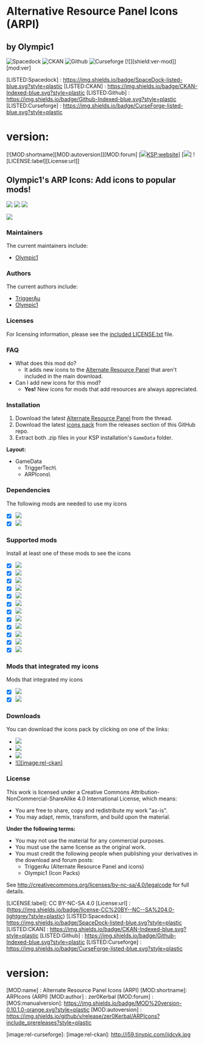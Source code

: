 # Alternative Resource Panel Icons (ARPI)
## by Olympic1
![Spacedock](https://img.shields.io/badge/SpaceDock-listed-blue.svg?style=plastic)
![CKAN](https://img.shields.io/badge/CKAN-Indexed-blue.svg?style=plastic)
![Github](https://img.shields.io/badge/Github-Indexed-blue.svg?style=plastic)
![Curseforge](https://img.shields.io/badge/CurseForge-listed-blue.svg?style=plastic)
[![][shield:ver-mod]][mod:ver]

[LISTED:Spacedock] : https://img.shields.io/badge/SpaceDock-listed-blue.svg?style=plastic
[LISTED:CKAN]       : https://img.shields.io/badge/CKAN-Indexed-blue.svg?style=plastic
[LISTED:Github]     : https://img.shields.io/badge/Github-Indexed-blue.svg?style=plastic
[LISTED:Curseforge] : https://img.shields.io/badge/CurseForge-listed-blue.svg?style=plastic

 # version:

[![MOD:shortname][MOD:autoversion]][MOD:forum] [![][KSP:version][KSP:website]] [![][KSP-AVC]] ![LICENSE:label][License:url]]

## Olympic1's ARP Icons: Add icons to popular mods!
[![][shield:support-ksp]][KSP:website]
[![][shield:support-ckan]][thread:ckan]
[![][shield:license-cc]][ICONS:license]

[![][ICONS:logo]][ICONS:thread]

### Maintainers
The current maintainers include:
  * [Olympic1](http://forum.kerbalspaceprogram.com/index.php?/profile/79730-olympic1/)

### Authors
The current authors include:
  * [TriggerAu](http://forum.kerbalspaceprogram.com/index.php?/profile/57838-triggerau/)
  * [Olympic1](http://forum.kerbalspaceprogram.com/index.php?/profile/79730-olympic1/)

### Licenses
For licensing information, please see the [included LICENSE.txt][ICONS:license] file.

### FAQ
  * What does this mod do?
    * It adds new icons to the [Alternate Resource Panel][thread:arp] that aren't included in the main download.
  * Can I add new icons for this mod?
    * **Yes!** New icons for mods that add resources are always appreciated.

### Installation
  1. Download the latest [Alternate Resource Panel][thread:arp] from the thread.
  2. Download the latest [icons pack][ICONS:rel-github] from the releases section of this GitHub repo.
  3. Extract both .zip files in your KSP installation's `GameData` folder.

**Layout:**
  * GameData
    * TriggerTech\
    * ARPIcons\

### Dependencies
The following mods are needed to use my icons
  * [x] [![][shield:support-arp]][thread:arp]
  * [x] [![][shield:support-mm]][thread:mm]

### Supported mods
Install at least one of these mods to see the icons
  * [x] [![][shield:support-warp]][thread:warp]
  * [x] [![][shield:support-crp]][thread:crp]
  * [x] [![][shield:support-di]][thread:di]
  * [x] [![][shield:support-dr]][thread:dr]
  * [x] [![][shield:support-epl]][thread:epl]
  * [x] [![][shield:support-fs]][thread:fs]
  * [x] [![][shield:support-ics]][thread:ics]
  * [x] [![][shield:support-kspi]][thread:kspi]
  * [x] [![][shield:support-mc]][thread:mc]
  * [x] [![][shield:support-nr]][thread:nr]
  * [x] [![][shield:support-snacks]][thread:snacks]
  * [x] [![][shield:support-ls]][thread:ls]

### Mods that integrated my icons
Mods that integrated my icons
  * [x] [![][shield:support-bm]][thread:bm]
  * [x] [![][shield:support-df]][thread:df]

### Downloads
You can download the icons pack by clicking on one of the links:
  * [![][image:rel-dropbox]][ICONS:rel-dropbox]
  * [![][image:rel-github]][ICONS:rel-github]
  * [![][image:rel-spacedock]][ICONS:rel-spacedock]
  * [![][image:rel-ckan]][ICONS:rel-ckan]

### License
This work is licensed under a Creative Commons Attribution-NonCommercial-ShareAlike 4.0 International License, which means:
  * You are free to share, copy and redistribute my work "as-is".
  * You may adapt, remix, transform, and build upon the material.

**Under the following terms:**
  * You may not use the material for any commercial purposes.
  * You must use the same license as the original work.
  * You must credit the following people when publishing your derivatives in the download and forum posts:
    * TriggerAu (Alternate Resource Panel and icons)
    * Olympic1 (Icon Packs)

See http://creativecommons.org/licenses/by-nc-sa/4.0/legalcode for full details.



[KSP-AVC]: https://img.shields.io/badge/KSP-AVC--supported-brightgreen.svg?style=plastic
[LICENSE:label]: CC BY-NC-SA 4.0
[License:url]  : (https://img.shields.io/badge/license-CC%20BY--NC--SA%204.0-lightgrey?style=plastic)
[LISTED:Spacedock] : https://img.shields.io/badge/SpaceDock-listed-blue.svg?style=plastic
[LISTED:CKAN]       : https://img.shields.io/badge/CKAN-Indexed-blue.svg?style=plastic
[LISTED:Github]     : https://img.shields.io/badge/Github-Indexed-blue.svg?style=plastic
[LISTED:Curseforge] : https://img.shields.io/badge/CurseForge-listed-blue.svg?style=plastic

 # version:
[MOD:name]     : Alternate Resource Panel Icons (ARPI)
[MOD:shortname]: ARPIcons (ARPI)
[MOD:author]   : zer0Kerbal
[MOD:forum]    :
[MOS:manualversion]: https://img.shields.io/badge/MOD%20version-0.10.1.0-orange.svg?style=plastic
[MOD:autoversion]  : https://img.shields.io/github/v/release/zer0Kerbal/ARPIcons?include_prereleases?style=plastic

[KSP:version]: https://img.shields.io/endpoint?url=https://raw.githubusercontent.com/zer0Kerbal/ARPIcons/master/json/ksp.json?style=plastic
[KSP:website]: http://kerbalspaceprogram.com/
[thread:ckan]: http://forum.kerbalspaceprogram.com/index.php?/topic/143140-ckan/
[ICONS:license]: http://github.com/Olympic1/Icon_Packs_KSP/blob/master/LICENSE_Olympic1ARPIcons.txt

[shield:support-ksp]: http://img.shields.io/badge/KSP-v1.x-green.svg?style=plastic
[shield:support-ckan]: http://img.shields.io/badge/CKAN-Indexed-brightgreen.svg?style=plastic
[shield:license-cc]: http://img.shields.io/badge/License-CC%20BY--NC--SA%204.0-blue.svg?style=plastic

[ICONS:logo]: http://i62.tinypic.com/2qltqad.png
[ICONS:thread]: http://forum.kerbalspaceprogram.com/index.php?/topic/92866-icons/

[thread:arp]: http://forum.kerbalspaceprogram.com/index.php?/topic/54876-*
[thread:mm]: http://forum.kerbalspaceprogram.com/index.php?/topic/50533-*
[thread:warp]: http://forum.kerbalspaceprogram.com/index.php?/topic/90899-*
[thread:crp]: http://forum.kerbalspaceprogram.com/index.php?/topic/83007-*
[thread:di]: http://forum.kerbalspaceprogram.com/index.php?/topic/73920-*
[thread:dr]: http://forum.kerbalspaceprogram.com/index.php?/topic/50296-*
[thread:epl]: http://forum.kerbalspaceprogram.com/index.php?/topic/54284-*
[thread:fs]: http://forum.kerbalspaceprogram.com/index.php?/topic/22583-*
[thread:ics]: http://forum.kerbalspaceprogram.com/index.php?/topic/74182-*
[thread:kspi]: http://forum.kerbalspaceprogram.com/index.php?/topic/100190-*
[thread:mc]: http://forum.kerbalspaceprogram.com/index.php?/topic/40183-*
[thread:nr]: http://forum.kerbalspaceprogram.com/index.php?/topic/121597-*
[thread:snacks]: https://github.com/Angel-125/Snacks
[thread:ls]: http://forum.kerbalspaceprogram.com/index.php?/topic/105202-*
[thread:bm]: http://forum.kerbalspaceprogram.com/index.php?/topic/48629-*
[thread:df]: http://forum.kerbalspaceprogram.com/index.php?/topic/112328-*

[shield:support-arp]: http://img.shields.io/badge/github/v/release/TriggerAu/AlternateResourcePanel?include_prereleases?style=plastic
[shield:support-mm]: http://img.shields.io/badge/github/v/release/sarbian/ModuleManager?include_prereleases?style=plastic
[shield:support-warp]: http://img.shields.io/badge/github/v/release/BobPalmer/WarpDrive/releases/latest?include_prereleases?style=plastic
[shield:support-crp]: http://img.shields.io/badge/github/v/release/BobPalmer/CommunityResourcePack/releases/latest?include_prereleases?style=plastic
[shield:support-di]: http://img.shields.io/badge/Dang%20It-v0.6.2-blue.svg
[shield:support-dr]: http://img.shields.io/badge/Deadly%20Reentry-v7.4.7.1-red.svg
[shield:support-epl]: http://img.shields.io/badge/Extraplanetary%20Launchpads-v5.4.0-orange.svg
[shield:support-fs]: http://img.shields.io/badge/Firespitter-v7.4.1-red.svg
[shield:support-ics]: http://img.shields.io/badge/Ioncross%20Crew%20Support-v1.25.0-34c566.svg
[shield:support-kspi]: http://img.shields.io/badge/KSP%20Interstellar%20Expanded-v1.10.7-c5a79f.svg
[shield:support-mc]: http://img.shields.io/badge/Mission%20Controller%202-v1.4.3-50b2bc.svg
[shield:support-nr]: http://img.shields.io/badge/'Project%20Orion'%20Nuclear%20Pulse%20Engine-v0.3.0.0-3cdc28.svg
[shield:support-snacks]: http://img.shields.io/badge/Snacks-v1.4.0-a99b13.svg
[shield:support-ls]: http://img.shields.io/badge/USI%20Life%20Support-v0.5.0.0-green.svg
[shield:support-bm]: http://img.shields.io/badge/BioMass-v0.9.2.1-green.svg
[shield:support-df]: http://img.shields.io/badge/DeepFreeze%20Continued-v0.23.0.0-acdadf.svg

[ICONS:rel-dropbox]: http://www.dropbox.com/s/yrg2m2y4x2ej01u/Olympic1ARPIcons-v0.10.1.zip
[ICONS:rel-github]: http://github.com/Olympic1/Icon_Packs_KSP/releases/latest
[ICONS:rel-spacedock]: http://spacedock.info/mod/15
[ICONS:rel-curseforge]: http://
[ICONS:rel-ckan]: http://forum.kerbalspaceprogram.com/index.php?/topic/90246-*

[image:rel-dropbox]: http://i60.tinypic.com/70jj43.jpg
[image:rel-github]: http://i59.tinypic.com/2i11u2d.jpg
[image:rel-spacedock]: http://i65.tinypic.com/ot0ks9.jpg
[image:rel-curseforge]:
[image:rel-ckan]: http://i59.tinypic.com/jidcvk.jpg
